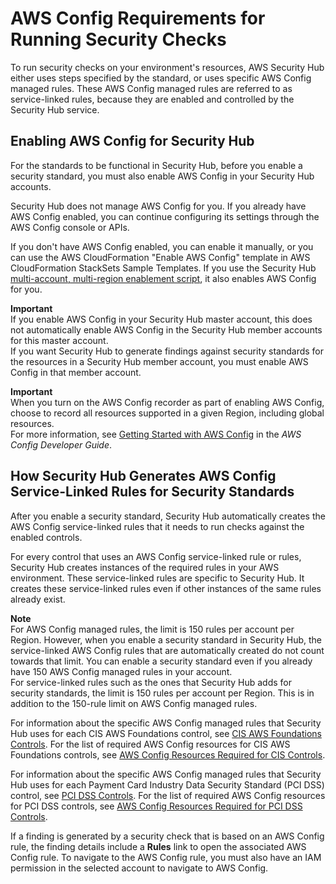 # AWS Config Requirements for Running Security Checks<a name="securityhub-standards-awsconfigrules"></a>

To run security checks on your environment's resources, AWS Security Hub either uses steps specified by the standard, or uses specific AWS Config managed rules\. These AWS Config managed rules are referred to as service\-linked rules, because they are enabled and controlled by the Security Hub service\.

## Enabling AWS Config for Security Hub<a name="securityhub-standards-awsconfig-enabling"></a>

For the standards to be functional in Security Hub, before you enable a security standard, you must also enable AWS Config in your Security Hub accounts\.

Security Hub does not manage AWS Config for you\. If you already have AWS Config enabled, you can continue configuring its settings through the AWS Config console or APIs\.

If you don't have AWS Config enabled, you can enable it manually, or you can use the AWS CloudFormation "Enable AWS Config" template in AWS CloudFormation StackSets Sample Templates\. If you use the Security Hub [multi\-account, multi\-region enablement script](https://github.com/awslabs/aws-securityhub-multiaccount-scripts), it also enables AWS Config for you\.

**Important**  
If you enable AWS Config in your Security Hub master account, this does not automatically enable AWS Config in the Security Hub member accounts for this master account\.  
If you want Security Hub to generate findings against security standards for the resources in a Security Hub member account, you must enable AWS Config in that member account\.

**Important**  
When you turn on the AWS Config recorder as part of enabling AWS Config, choose to record all resources supported in a given Region, including global resources\.  
For more information, see [Getting Started with AWS Config](https://docs.aws.amazon.com/config/latest/developerguide/getting-started.html) in the *AWS Config Developer Guide*\.

## How Security Hub Generates AWS Config Service\-Linked Rules for Security Standards<a name="securityhub-standards-generate-awsconfigrules"></a>

After you enable a security standard, Security Hub automatically creates the AWS Config service\-linked rules that it needs to run checks against the enabled controls\.

For every control that uses an AWS Config service\-linked rule or rules, Security Hub creates instances of the required rules in your AWS environment\. These service\-linked rules are specific to Security Hub\. It creates these service\-linked rules even if other instances of the same rules already exist\.

**Note**  
For AWS Config managed rules, the limit is 150 rules per account per Region\. However, when you enable a security standard in Security Hub, the service\-linked AWS Config rules that are automatically created do not count towards that limit\. You can enable a security standard even if you already have 150 AWS Config managed rules in your account\.  
For service\-linked rules such as the ones that Security Hub adds for security standards, the limit is 150 rules per account per Region\. This is in addition to the 150\-rule limit on AWS Config managed rules\.

For information about the specific AWS Config managed rules that Security Hub uses for each CIS AWS Foundations control, see [CIS AWS Foundations Controls](securityhub-cis-controls.md)\. For the list of required AWS Config resources for CIS AWS Foundations controls, see [AWS Config Resources Required for CIS Controls](securityhub-standards-cis-config-resources.md)\.

For information about the specific AWS Config managed rules that Security Hub uses for each Payment Card Industry Data Security Standard \(PCI DSS\) control, see [PCI DSS Controls](securityhub-pci-controls.md)\. For the list of required AWS Config resources for PCI DSS controls, see [AWS Config Resources Required for PCI DSS Controls](securityhub-standards-pci-config-resources.md)\.

If a finding is generated by a security check that is based on an AWS Config rule, the finding details include a **Rules** link to open the associated AWS Config rule\. To navigate to the AWS Config rule, you must also have an IAM permission in the selected account to navigate to AWS Config\.